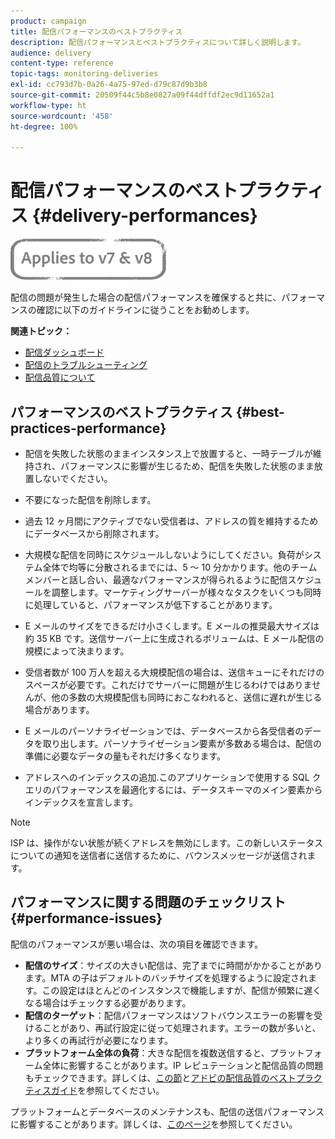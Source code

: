 ```yaml
---
product: campaign
title: 配信パフォーマンスのベストプラクティス
description: 配信パフォーマンスとベストプラクティスについて詳しく説明します。
audience: delivery
content-type: reference
topic-tags: monitoring-deliveries
exl-id: cc793d7b-0a26-4a75-97ed-d79c87d9b3b8
source-git-commit: 20509f44c5b8e0827a09f44dffdf2ec9d11652a1
workflow-type: ht
source-wordcount: '458'
ht-degree: 100%

---
```


# 配信パフォーマンスのベストプラクティス {#delivery-performances}

![](../../assets/common.svg)

配信の問題が発生した場合の配信パフォーマンスを確保すると共に、パフォーマンスの確認に以下のガイドラインに従うことをお勧めします。

**関連トピック：**

* [配信ダッシュボード](delivery-dashboard.md)
* [配信のトラブルシューティング](delivery-troubleshooting.md)
* [配信品質について](about-deliverability.md)

## パフォーマンスのベストプラクティス {#best-practices-performance}

* 配信を失敗した状態のままインスタンス上で放置すると、一時テーブルが維持され、パフォーマンスに影響が生じるため、配信を失敗した状態のまま放置しないでください。

* 不要になった配信を削除します。

* 過去 12 ヶ月間にアクティブでない受信者は、アドレスの質を維持するためにデータベースから削除されます。

* 大規模な配信を同時にスケジュールしないようにしてください。負荷がシステム全体で均等に分散されるまでには、5 ～ 10 分かかります。他のチームメンバーと話し合い、最適なパフォーマンスが得られるように配信スケジュールを調整します。マーケティングサーバーが様々なタスクをいくつも同時に処理していると、パフォーマンスが低下することがあります。

* E メールのサイズをできるだけ小さくします。E メールの推奨最大サイズは約 35 KB です。送信サーバー上に生成されるボリュームは、E メール配信の規模によって決まります。

* 受信者数が 100 万人を超える大規模配信の場合は、送信キューにそれだけのスペースが必要です。これだけでサーバーに問題が生じるわけではありませんが、他の多数の大規模配信も同時におこなわれると、送信に遅れが生じる場合があります。

* E メールのパーソナライゼーションでは、データベースから各受信者のデータを取り出します。パーソナライゼーション要素が多数ある場合は、配信の準備に必要なデータの量もそれだけ多くなります。

* アドレスへのインデックスの追加.このアプリケーションで使用する SQL クエリのパフォーマンスを最適化するには、データスキーマのメイン要素からインデックスを宣言します。

>[!NOTE]
>
>ISP は、操作がない状態が続くアドレスを無効にします。この新しいステータスについての通知を送信者に送信するために、バウンスメッセージが送信されます。

## パフォーマンスに関する問題のチェックリスト {#performance-issues}

配信のパフォーマンスが悪い場合は、次の項目を確認できます。

* **配信のサイズ**：サイズの大きい配信は、完了までに時間がかかることがあります。MTA の子はデフォルトのバッチサイズを処理するように設定されます。この設定はほとんどのインスタンスで機能しますが、配信が頻繁に遅くなる場合はチェックする必要があります。
* **配信のターゲット**：配信パフォーマンスはソフトバウンスエラーの影響を受けることがあり、再試行設定に従って処理されます。エラーの数が多いと、より多くの再試行が必要になります。
* **プラットフォーム全体の負荷**：大きな配信を複数送信すると、プラットフォーム全体に影響することがあります。IP レピュテーションと配信品質の問題もチェックできます。詳しくは、[この節](about-deliverability.md)と[アドビの配信品質のベストプラクティスガイド](https://experienceleague.adobe.com/docs/deliverability-learn/deliverability-best-practice-guide/introduction.html?lang=ja)を参照してください。

プラットフォームとデータベースのメンテナンスも、配信の送信パフォーマンスに影響することがあります。詳しくは、[このページ](../../production/using/database-performances.md)を参照してください。
